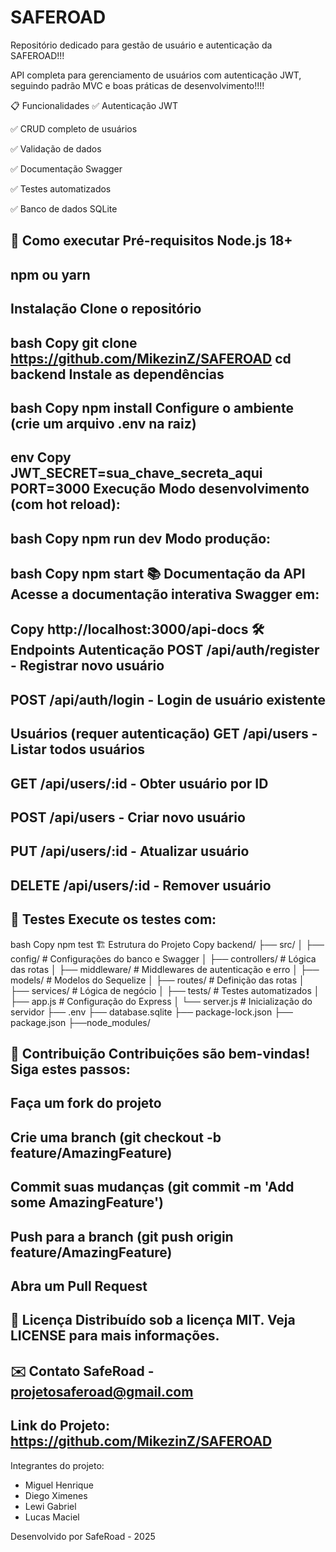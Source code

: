 # SAFEROAD
 Repositório dedicado para gestão de usuário e autenticação da SAFEROAD!!!


API completa para gerenciamento de usuários com autenticação JWT, seguindo padrão MVC e boas práticas de desenvolvimento!!!!

📋 Funcionalidades
✅ Autenticação JWT

✅ CRUD completo de usuários

✅ Validação de dados

✅ Documentação Swagger

✅ Testes automatizados

✅ Banco de dados SQLite

🚀 Como executar
Pré-requisitos
Node.js 18+
-
npm ou yarn
-
Instalação
Clone o repositório
-
bash
Copy
git clone https://github.com/MikezinZ/SAFEROAD
cd backend
Instale as dependências
-
bash
Copy
npm install
Configure o ambiente (crie um arquivo .env na raiz)
-
env
Copy
JWT_SECRET=sua_chave_secreta_aqui
PORT=3000
Execução
Modo desenvolvimento (com hot reload):
-
bash
Copy
npm run dev
Modo produção:
-
bash
Copy
npm start
📚 Documentação da API
Acesse a documentação interativa Swagger em:
-
Copy
http://localhost:3000/api-docs
🛠️ Endpoints
Autenticação
POST /api/auth/register - Registrar novo usuário
-
POST /api/auth/login - Login de usuário existente
-
Usuários (requer autenticação)
GET /api/users - Listar todos usuários
-
GET /api/users/:id - Obter usuário por ID
-
POST /api/users - Criar novo usuário
-
PUT /api/users/:id - Atualizar usuário
-
DELETE /api/users/:id - Remover usuário
-
🧪 Testes
Execute os testes com:
-
bash
Copy
npm test
🏗️ Estrutura do Projeto
Copy
backend/
├── src/
│   ├── config/       # Configurações do banco e Swagger
│   ├── controllers/  # Lógica das rotas
│   ├── middleware/   # Middlewares de autenticação e erro
│   ├── models/       # Modelos do Sequelize
│   ├── routes/       # Definição das rotas
│   ├── services/     # Lógica de negócio
│   ├── tests/        # Testes automatizados
│   ├── app.js        # Configuração do Express
│    └── server.js     # Inicialização do servidor
├── .env
├── database.sqlite
├── package-lock.json
├── package.json
├──node_modules/

🤝 Contribuição
Contribuições são bem-vindas! Siga estes passos:
-
Faça um fork do projeto
-
Crie uma branch (git checkout -b feature/AmazingFeature)
-
Commit suas mudanças (git commit -m 'Add some AmazingFeature')
-
Push para a branch (git push origin feature/AmazingFeature)
-
Abra um Pull Request
-
📄 Licença
Distribuído sob a licença MIT. Veja LICENSE para mais informações.
-
✉️ Contato
SafeRoad - projetosaferoad@gmail.com
-
Link do Projeto: https://github.com/MikezinZ/SAFEROAD
-
Integrantes do projeto:
- Miguel Henrique
- Diego Ximenes
- Lewi Gabriel
- Lucas Maciel

Desenvolvido por SafeRoad - 2025


